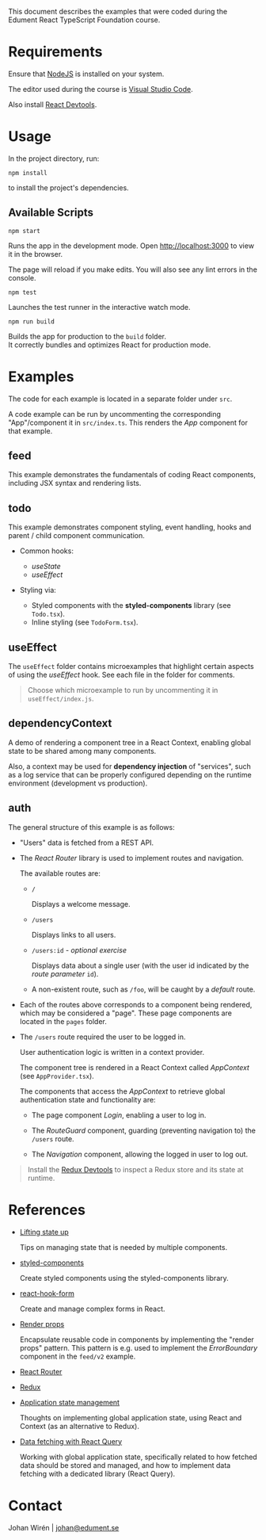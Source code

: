 This document describes the examples that were coded during the Edument React TypeScript Foundation course.

# Requirements

Ensure that [NodeJS](https://nodejs.org/) is installed on your system.

The editor used during the course is [Visual Studio Code](https://code.visualstudio.com/).

Also install [React Devtools](https://chrome.google.com/webstore/detail/react-developer-tools/fmkadmapgofadopljbjfkapdkoienihi).

# Usage

In the project directory, run:

    npm install

to install the project's dependencies.

## Available Scripts

    npm start

Runs the app in the development mode. Open [http://localhost:3000](http://localhost:3000) to view it in the browser.

The page will reload if you make edits. You will also see any lint errors in the console.

    npm test

Launches the test runner in the interactive watch mode.<br>

    npm run build

Builds the app for production to the `build` folder.<br> It correctly bundles and optimizes React for production mode.

# Examples

The code for each example is located in a separate folder under `src`.

A code example can be run by uncommenting the corresponding "App"/component it in `src/index.ts`. This renders the _App_ component for that example.

## feed

This example demonstrates the fundamentals of coding React components, including JSX syntax and rendering lists.

## todo

This example demonstrates component styling, event handling, hooks and parent / child component communication.

- Common hooks:

  - _useState_
  - _useEffect_

- Styling via:

  - Styled components with the **styled-components** library (see `Todo.tsx`).
  - Inline styling (see `TodoForm.tsx`).

## useEffect

The `useEffect` folder contains microexamples that highlight certain aspects of using the _useEffect_ hook. See each file in the folder for comments.

> Choose which microexample to run by uncommenting it in `useEffect/index.js`.

## dependencyContext

A demo of rendering a component tree in a React Context, enabling global state to be shared among many components.

Also, a context may be used for **dependency injection** of "services", such as a log service that can be properly configured depending on the runtime environment (development vs production).

## auth

The general structure of this example is as follows:

- "Users" data is fetched from a REST API.

- The _React Router_ library is used to implement routes and navigation.

  The available routes are:

  - `/`

    Displays a welcome message.

  - `/users`

    Displays links to all users.

  - `/users:id` - _optional exercise_

    Displays data about a single user (with the user id indicated by the _route parameter_ `id`).

  - A non-existent route, such as `/foo`, will be caught by a _default_ route.

- Each of the routes above corresponds to a component being rendered, which may be considered a "page".
  These page components are located in the `pages` folder.

- The `/users` route required the user to be logged in.

  User authentication logic is written in a context provider.

  The component tree is rendered in a React Context called _AppContext_ (see `AppProvider.tsx`).

  The components that access the _AppContext_ to retrieve global authentication state and functionality are:

  - The page component _Login_, enabling a user to log in.

  - The _RouteGuard_ component, guarding (preventing navigation to) the `/users` route.

  - The _Navigation_ component, allowing the logged in user to log out.

> Install the [Redux Devtools](https://chrome.google.com/webstore/detail/redux-devtools/lmhkpmbekcpmknklioeibfkpmmfibljd) to inspect a Redux store and its state at runtime.

# References

- [Lifting state up](https://reactjs.org/docs/lifting-state-up.html)

  Tips on managing state that is needed by multiple components.

- [styled-components](https://styled-components.com/)

  Create styled components using the styled-components library.

- [react-hook-form](https://react-hook-form.com/)

  Create and manage complex forms in React.

- [Render props](https://reactjs.org/docs/render-props.html)

  Encapsulate reusable code in components by implementing the "render props" pattern. This pattern is e.g. used to implement the _ErrorBoundary_ component in the `feed/v2` example.

- [React Router](https://reacttraining.com/react-router/web/guides/quick-start)

- [Redux](https://redux.js.org/introduction/getting-started)

- [Application state management](https://kentcdodds.com/blog/application-state-management-with-react)

  Thoughts on implementing global application state, using React and Context (as an alternative to Redux).

- [Data fetching with React Query](https://youtu.be/seU46c6Jz7E)

  Working with global application state, specifically related to how fetched data should be stored and managed, and how to implement data fetching with a dedicated library (React Query).

# Contact

Johan Wirén | johan@edument.se
